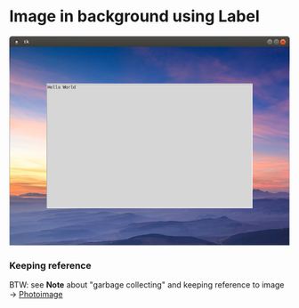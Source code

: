 
# Image in background using Label

![#1](images/screenshot.png?raw=true)   

### Keeping reference
BTW: see **Note** about "garbage collecting" and keeping reference to image -> [Photoimage](http://effbot.org/tkinterbook/photoimage.htm)
    
